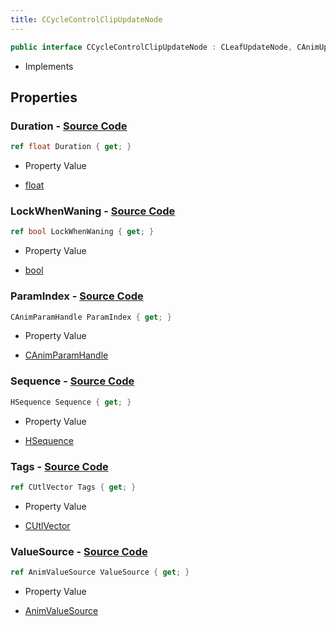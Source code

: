 ```yaml
---
title: CCycleControlClipUpdateNode
---
```


```csharp
public interface CCycleControlClipUpdateNode : CLeafUpdateNode, CAnimUpdateNodeBase, ISchemaClass<CAnimUpdateNodeBase>, ISchemaClass<CLeafUpdateNode>, ISchemaClass<CCycleControlClipUpdateNode>, ISchemaField, ISchemaClass, INativeHandle
```

- Implements

## Properties

### **Duration** - [Source Code](https://github.com/swiftly-solution/swiftlys2/blob/main/managed/src/SwiftlyS2.Generated/Schemas/Interfaces/CCycleControlClipUpdateNode.cs#L21)

```csharp
ref float Duration { get; }
```

- Property Value

- [float](https://learn.microsoft.com/dotnet/api/system.single)

### **LockWhenWaning** - [Source Code](https://github.com/swiftly-solution/swiftlys2/blob/main/managed/src/SwiftlyS2.Generated/Schemas/Interfaces/CCycleControlClipUpdateNode.cs#L27)

```csharp
ref bool LockWhenWaning { get; }
```

- Property Value

- [bool](https://learn.microsoft.com/dotnet/api/system.boolean)

### **ParamIndex** - [Source Code](https://github.com/swiftly-solution/swiftlys2/blob/main/managed/src/SwiftlyS2.Generated/Schemas/Interfaces/CCycleControlClipUpdateNode.cs#L25)

```csharp
CAnimParamHandle ParamIndex { get; }
```

- Property Value

- [CAnimParamHandle](/docs/api/shared/schemadefinitions/canimparamhandle)

### **Sequence** - [Source Code](https://github.com/swiftly-solution/swiftlys2/blob/main/managed/src/SwiftlyS2.Generated/Schemas/Interfaces/CCycleControlClipUpdateNode.cs#L19)

```csharp
HSequence Sequence { get; }
```

- Property Value

- [HSequence](/docs/api/shared/schemadefinitions/hsequence)

### **Tags** - [Source Code](https://github.com/swiftly-solution/swiftlys2/blob/main/managed/src/SwiftlyS2.Generated/Schemas/Interfaces/CCycleControlClipUpdateNode.cs#L17)

```csharp
ref CUtlVector Tags { get; }
```

- Property Value

- [CUtlVector](/docs/api/)

### **ValueSource** - [Source Code](https://github.com/swiftly-solution/swiftlys2/blob/main/managed/src/SwiftlyS2.Generated/Schemas/Interfaces/CCycleControlClipUpdateNode.cs#L23)

```csharp
ref AnimValueSource ValueSource { get; }
```

- Property Value

- [AnimValueSource](/docs/api/shared/schemadefinitions/animvaluesource)

